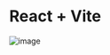 # React + Vite

![image](https://github.com/Isabely-cards/todo_list/assets/112524798/968074be-8a5a-4b6d-9f04-336b6f364909)

